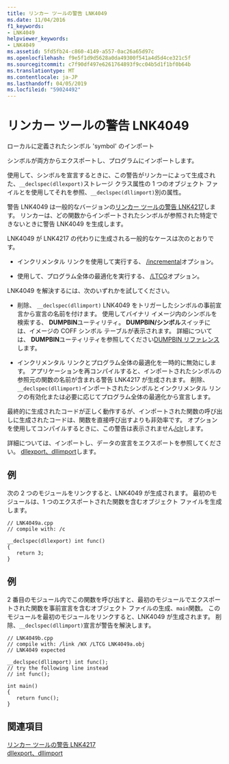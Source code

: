 ```yaml
---
title: リンカー ツールの警告 LNK4049
ms.date: 11/04/2016
f1_keywords:
- LNK4049
helpviewer_keywords:
- LNK4049
ms.assetid: 5fd5fb24-c860-4149-a557-0ac26a65d97c
ms.openlocfilehash: f9e5f1d9d5628a0da49300f541a4d5d4ce321c5f
ms.sourcegitcommit: c7f90df497e6261764893f9cc04b5d1f1bf0b64b
ms.translationtype: MT
ms.contentlocale: ja-JP
ms.lasthandoff: 04/05/2019
ms.locfileid: "59024492"
---
```

# <a name="linker-tools-warning-lnk4049"></a>リンカー ツールの警告 LNK4049

ローカルに定義されたシンボル 'symbol' のインポート

シンボルが両方からエクスポートし、プログラムにインポートします。

使用して、シンボルを宣言するときに、この警告がリンカーによって生成された、`__declspec(dllexport)`ストレージ クラス属性の 1 つのオブジェクト ファイルとを使用してそれを参照、`__declspec(dllimport)`別の属性。

警告 LNK4049 は一般的なバージョンの[リンカー ツールの警告 LNK4217](../../error-messages/tool-errors/linker-tools-warning-lnk4217.md)します。 リンカーは、どの関数からインポートされたシンボルが参照された特定できないときに警告 LNK4049 を生成します。

LNK4049 が LNK4217 の代わりに生成される一般的なケースは次のとおりです。

- インクリメンタル リンクを使用して実行する、 [/incremental](../../build/reference/incremental-link-incrementally.md)オプション。

- 使用して、プログラム全体の最適化を実行する、 [/LTCG](../../build/reference/ltcg-link-time-code-generation.md)オプション。

LNK4049 を解決するには、次のいずれかを試してください。

- 削除、 `__declspec(dllimport)` LNK4049 をトリガーしたシンボルの事前宣言から宣言の名前を付けます。 使用してバイナリ イメージ内のシンボルを検索する、 **DUMPBIN**ユーティリティ。 **DUMPBIN/シンボル**スイッチには、イメージの COFF シンボル テーブルが表示されます。 詳細については、 **DUMPBIN**ユーティリティを参照してください[DUMPBIN リファレンス](../../build/reference/dumpbin-reference.md)します。

- インクリメンタル リンクとプログラム全体の最適化を一時的に無効にします。 アプリケーションを再コンパイルすると、インポートされたシンボルの参照元の関数の名前が含まれる警告 LNK4217 が生成されます。 削除、`__declspec(dllimport)`インポートされたシンボルとインクリメンタル リンクの有効化または必要に応じてプログラム全体の最適化から宣言します。

最終的に生成されたコードが正しく動作するが、インポートされた関数の呼び出しに生成されたコードは、関数を直接呼び出すよりも非効率です。 オプションを使用してコンパイルするときに、この警告は表示されません[/clr](../../build/reference/clr-common-language-runtime-compilation.md)します。

詳細については、インポートし、データの宣言をエクスポートを参照してください。 [dllexport、dllimport](../../cpp/dllexport-dllimport.md)します。

## <a name="example"></a>例

次の 2 つのモジュールをリンクすると、LNK4049 が生成されます。 最初のモジュールは、1 つのエクスポートされた関数を含むオブジェクト ファイルを生成します。

```
// LNK4049a.cpp
// compile with: /c

__declspec(dllexport) int func()
{
   return 3;
}
```

## <a name="example"></a>例

2 番目のモジュール内でこの関数を呼び出すと、最初のモジュールでエクスポートされた関数を事前宣言を含むオブジェクト ファイルの生成、`main`関数。 このモジュールを最初のモジュールをリンクすると、LNK4049 が生成されます。 削除、`__declspec(dllimport)`宣言が警告を解決します。

```
// LNK4049b.cpp
// compile with: /link /WX /LTCG LNK4049a.obj
// LNK4049 expected

__declspec(dllimport) int func();
// try the following line instead
// int func();

int main()
{
   return func();
}
```

## <a name="see-also"></a>関連項目

[リンカー ツールの警告 LNK4217](../../error-messages/tool-errors/linker-tools-warning-lnk4217.md)<br/>
[dllexport、dllimport](../../cpp/dllexport-dllimport.md)